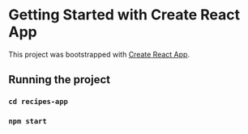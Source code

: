 # Getting Started with Create React App

This project was bootstrapped with [Create React App](https://github.com/facebook/create-react-app).

## Running the project

### `cd recipes-app`

### `npm start`

